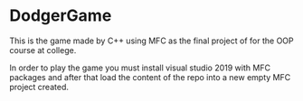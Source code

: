 # DodgerGame
This is the game made by C++ using MFC as the final project of for the OOP course at college.

In order to play the game you must install visual studio 2019 with MFC packages and after that load the content of the repo into a new empty MFC project created.
